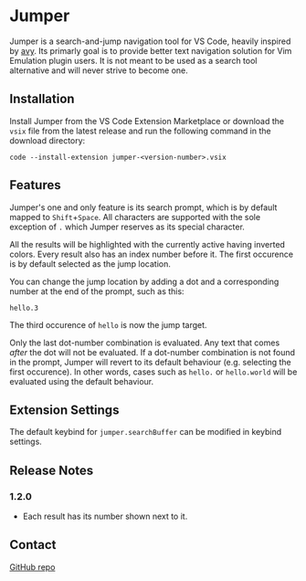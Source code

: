 # Jumper

Jumper is a search-and-jump navigation tool for VS Code, heavily inspired by [avy](https://github.com/abo-abo/avy). Its primarly goal is to provide better text navigation solution for Vim Emulation plugin users. It is not meant to be used as a search tool alternative and will never strive to become one.

## Installation

Install Jumper from the VS Code Extension Marketplace or download the `vsix` file from the latest release and run the following command in the download directory:

```shell
code --install-extension jumper-<version-number>.vsix
```

## Features

Jumper's one and only feature is its search prompt, which is by default mapped to `Shift`+`Space`. All characters are supported with the sole exception of `.` which Jumper reserves as its special character.

All the results will be highlighted with the currently active having inverted colors. Every result also has an index number before it. The first occurence is by default selected as the jump location.

You can change the jump location by adding a dot and a corresponding number at the end of the prompt, such as this:

```shell
hello.3
```

The third occurence of `hello` is now the jump target.

Only the last dot-number combination is evaluated. Any text that comes *after* the dot will not be evaluated. If a dot-number combination is not found in the prompt, Jumper will revert to its default behaviour (e.g. selecting the first occurence). In other words, cases such as `hello.` or `hello.world` will be evaluated using the default behaviour.

## Extension Settings

The default keybind for `jumper.searchBuffer` can be modified in keybind settings.

## Release Notes

### 1.2.0

- Each result has its number shown next to it.

## Contact

[GitHub repo](https://github.com/xdNecron/vscode-jumper)
